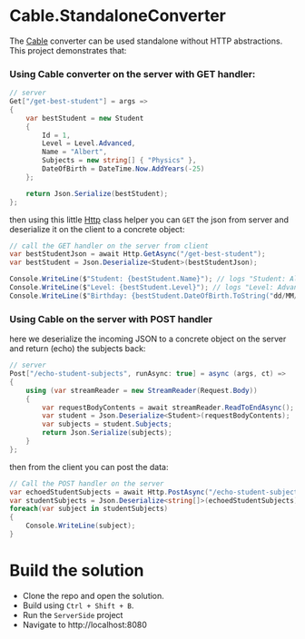 # Cable.StandaloneConverter
The [Cable](https://github.com/Zaid-Ajaj/Cable) converter can be used standalone without HTTP abstractions. This project demonstrates that:

### Using Cable converter on the server with GET handler:
```cs
// server
Get["/get-best-student"] = args =>
{
    var bestStudent = new Student
    {
        Id = 1,
        Level = Level.Advanced,
        Name = "Albert",
        Subjects = new string[] { "Physics" },
        DateOfBirth = DateTime.Now.AddYears(-25)
    };

    return Json.Serialize(bestStudent);
};
```
then using this little [Http](https://github.com/Zaid-Ajaj/Cable.StandaloneConverter/blob/master/ClientSide/Http.cs) class helper you can `GET` the json from server and deserialize it on the client to a concrete object:
```cs
// call the GET handler on the server from client
var bestStudentJson = await Http.GetAsync("/get-best-student");
var bestStudent = Json.Deserialize<Student>(bestStudentJson);

Console.WriteLine($"Student: {bestStudent.Name}"); // logs "Student: Albert"
Console.WriteLine($"Level: {bestStudent.Level}"); // logs "Level: Advanced"
Console.WriteLine($"Birthday: {bestStudent.DateOfBirth.ToString("dd/MM/yyyy")}"); // logs "Birthday: 03/08/1992"
```
### Using Cable on the server with POST handler
here we deserialize the incoming JSON to a concrete object on the server and return (echo) the subjects back:
```cs
// server
Post["/echo-student-subjects", runAsync: true] = async (args, ct) =>
{
    using (var streamReader = new StreamReader(Request.Body))
    {
        var requestBodyContents = await streamReader.ReadToEndAsync();
        var student = Json.Deserialize<Student>(requestBodyContents);
        var subjects = student.Subjects;
        return Json.Serialize(subjects);
    }
};
```
then from the client you can post the data:
```cs
// Call the POST handler on the server
var echoedStudentSubjects = await Http.PostAsync("/echo-student-subjects", bestStudentJson);
var studentSubjects = Json.Deserialize<string[]>(echoedStudentSubjects);
foreach(var subject in studentSubjects)
{
    Console.WriteLine(subject);
}
```

# Build the solution
- Clone the repo and open the solution.
- Build using `Ctrl + Shift + B`. 
- Run the `ServerSide` project 
- Navigate to http://localhost:8080
